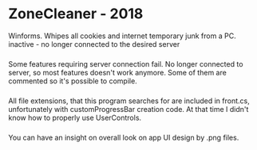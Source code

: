 # ZoneCleaner - 2018
Winforms. Whipes all cookies and internet temporary junk from a PC. inactive - no longer connected to the desired server

###
Some features requiring server connection fail. No longer connected to server, so most features doesn't work anymore. Some of them are commented
so it's possible to compile.

###
All file extensions, that this program searches for are included in front.cs, unfortunately with customProgressBar creation code.
At that time I didn't know how to properly use UserControls.

###
You can have an insight on overall look on app UI design by .png files.
